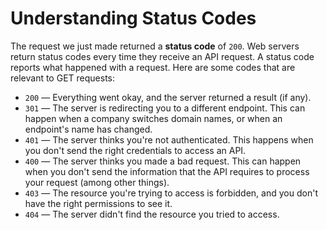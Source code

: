 # Understanding Status Codes

The request we just made returned a **status code** of `200`. Web servers return status codes every time they receive an API request. A status code reports what happened with a request. Here are some codes that are relevant to GET requests:

- `200` — Everything went okay, and the server returned a result (if any).
- `301` — The server is redirecting you to a different endpoint. This can happen when a company switches domain names, or when an endpoint's name has changed.
- `401` — The server thinks you're not authenticated. This happens when you don't send the right credentials to access an API.
- `400` — The server thinks you made a bad request. This can happen when you don't send the information that the API requires to process your request (among other things).
- `403` — The resource you're trying to access is forbidden, and you don't have the right permissions to see it.
- `404` — The server didn't find the resource you tried to access.


